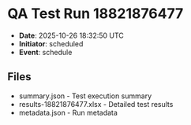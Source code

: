 # QA Test Run 18821876477

- **Date**: 2025-10-26 18:32:50 UTC
- **Initiator**: scheduled
- **Event**: schedule

## Files
- summary.json - Test execution summary
- results-18821876477.xlsx - Detailed test results
- metadata.json - Run metadata
